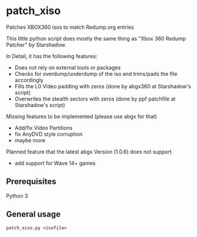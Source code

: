 # patch_xiso
Patches XBOX360 isos to match Redump.org entries

This little python script does mostly the same thing as "Xbox 360 Redump Patcher" by Starshadow.

In Detail, it has the following features:
* Does not rely on external tools or packages
* Checks for overdump/underdump of the iso and trims/pads the file accordingly
* Fills the L0 Video padding with zeros (done by abgx360 at Starshadow's script)
* Overwrites the stealth sectors with zeros (done by ppf patchfile at Starshadow's script)


Missing features to be implemented (please use abgx for that)
* Add/fix Video Partitions
* fix AnyDVD style corruption
* maybe more


Planned feature that the latest abgx Version (1.0.6) does not support
* add support for Wave 14+ games

## Prerequisites
Python 3

## General usage
```
patch_xiso.py <isofile>
```
